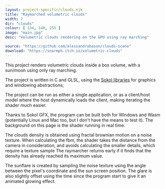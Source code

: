 ```yaml
---
layout: project-specific/clouds.njk
title: "Raymarched volumetric clouds"
width: 2
dir: "clouds"
colour: [ 134, 140, 255 ]
image: "main.jpg"
desc: "Volumetric clouds rendering on the GPU using ray marching"

source: "https://github.com/alessandrobason/clouds-scene"
download: "https://snarmph.itch.io/volumetric-clouds"
---
```


This project renders volumetric clouds inside a box volume, with a sun/moon using only ray marching.

The project is written in C and GLSL, using the [Sokol libraries](https://github.com/floooh/sokol) for graphics and windowing abstractions;

The project can be run as either a single application, or as a client/host model where the host dynamically loads the client, making iterating the shader much easier.

Thanks to Sokol GFX, the program can be built both for Windows and Wasm (potentially Linux and Mac too, but I don't have the means to test it). The background on this page is the shader running in real time.

The clouds density is obtained using fractal brownian motion on a noise texture. When calculating the fbm, the shader takes the distance from the camera in consideration, and avoids calculating the smaller details, which require a texture sample
The raymarcher returns early if it finds that the density has already reached its maximum value.

The sunflare is created by sampling the noise texture using the angle between the pixel's coordinate and the sun screen position.
The glare is also slightly offset using the time since the program start to give it an animated glowing effect.